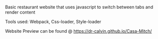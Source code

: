 Basic restaurant website that uses javascript to switch between tabs and render content

Tools used: 
Webpack,
Css-loader,
Style-loader

Website Preview can be found @
https://dr-calvin.github.io/Casa-Mitch/
